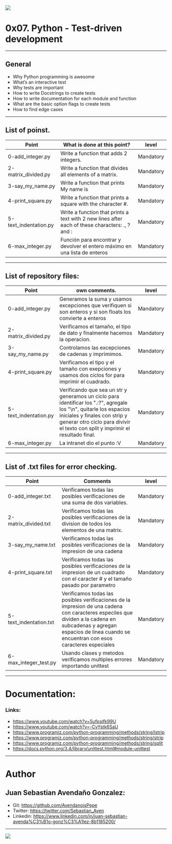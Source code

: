 ![](https://blog.educacionit.com/wp-content/uploads/2018/09/2-01-750x410.jpg)

# 0x07. Python - Test-driven development

------------

## General
- Why Python programming is awesome
- What’s an interactive test
- Why tests are important
- How to write Docstrings to create tests
- How to write documentation for each module and function
- What are the basic option flags to create tests
- How to find edge cases

------------

## List of poinst.

|  Point | What is done at this point? | level |
| ------------ | ------------ | ------------ |
| 0-add_integer.py | Write a function that adds 2 integers. | Mandatory |
| 2-matrix_divided.py | Write a function that divides all elements of a matrix. | Mandatory |
| 3-say_my_name.py | Write a function that prints My name is <first name> <last name> | Mandatory |
| 4-print_square.py | Write a function that prints a square with the character #. | Mandatory |
| 5-text_indentation.py | Write a function that prints a text with 2 new lines after each of these characters: ., ? and : | Mandatory |
| 6-max_integer.py | Función para encontrar y devolver el entero máximo en una lista de enteros | Mandatory |

------------

## List of repository files:

|  Point | own comments.  | level |
| ------------ | ------------ | ------------ |
| 0-add_integer.py | Generamos la suma y usamos excepciones que verifiquen si son enteros y si son floats los convierte a enteros | Mandatory |
| 2-matrix_divided.py |  Verificamos el tamaño, el tipo de dato y finalmente hacemos la operacion.| Mandatory |
| 3-say_my_name.py  | Controlamos las excepciones de cadenas y imprimimos. | Mandatory |
| 4-print_square.py | Verificamos el tipo y el tamaño con exepciones y usamos dos ciclos for para imprimir el cuadrado. | Mandatory |
| 5-text_indentation.py | Verificando que sea un str y generamos un ciclo para identificar los ".:?", agregale los "\n", quitarle los espacios iniciales y finales con strip y generar otro ciclo para divivir el texto con split y imprimir el resultado final. | Mandatory |
| 6-max_integer.py | La intranet dio el punto :V | Mandatory |

------------

## List of .txt files for error checking.

| Point  | Comments | level |
| ------------ | ------------ | ------------ |
| 0-add_integer.txt | Verificamos todas las posibles verificaciones de una suma de dos variables. | Mandatory |
| 2-matrix_divided.txt | Verificamos todas las posibles verificaciones de la division de todos los elementos de una matrix. | Mandatory |
| 3-say_my_name.txt | Verificamos todas las posibles verificaciones de la impresion de una cadena | Mandatory |
| 4-print_square.txt | Verificamos todas las posibles verificaciones de la impresion de un cuadrado con el caracter # y el tamaño pasado por parametro | Mandatory |
| 5-text_indentation.txt | Verificamos todas las posibles verificaciones de la impresion de una cadena con caracteres especiles que dividen a la cadena en subcadenas y agregan espacios de linea cuando se encuentran con esos caracteres especiales | Mandatory |
| 6-max_integer_test.py | Usando clases y metodos verificamos multiples errores importando unittest | Mandatory | 

------------

# Documentation:
### Links:

- https://www.youtube.com/watch?v=5ufpsjfk99U
- https://www.youtube.com/watch?v=-CvYstk6SaU
- https://www.programiz.com/python-programming/methods/string/lstrip
- https://www.programiz.com/python-programming/methods/string/strip
- https://www.programiz.com/python-programming/methods/string/split
- https://docs.python.org/3.4/library/unittest.html#module-unittest

------------

# Author


## Juan Sebastian Avendaño Gonzalez:
- Git: https://github.com/AvendanoisPepe
- Twitter: https://twitter.com/Sebastian_Aven
- Linkedin: https://www.linkedin.com/in/juan-sebastian-avenda%C3%B1o-gonz%C3%A1lez-8b1185200/


------------


![](https://scontent.fbog4-1.fna.fbcdn.net/v/t39.30808-6/271153206_3074657909465585_6907762404450913633_n.jpg?_nc_cat=105&_nc_rgb565=1&ccb=1-5&_nc_sid=730e14&_nc_ohc=Wm9imN7mxqAAX_DgRTy&_nc_ht=scontent.fbog4-1.fna&oh=00_AT9bMuywrpnZKR3yaTAPu-lqwQ0uJpFTGIYQPM2wabvWlg&oe=61EB1180)